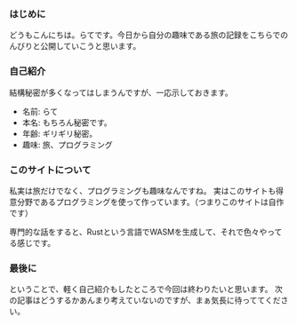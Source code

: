 ### はじめに
どうもこんにちは。らてです。今日から自分の趣味である旅の記録をこちらでのんびりと公開していこうと思います。

### 自己紹介
結構秘密が多くなってはしまうんですが、一応示しておきます。
- 名前: らて
- 本名: もちろん秘密です。
- 年齢: ギリギリ秘密。
- 趣味: 旅、プログラミング

### このサイトについて
私実は旅だけでなく、プログラミングも趣味なんですね。
実はこのサイトも得意分野であるプログラミングを使って作っています。（つまりこのサイトは自作です）

専門的な話をすると、Rustという言語でWASMを生成して、それで色々やってる感じです。

### 最後に
ということで、軽く自己紹介もしたところで今回は終わりたいと思います。
次の記事はどうするかあんまり考えていないのですが、まぁ気長に待っててください。
